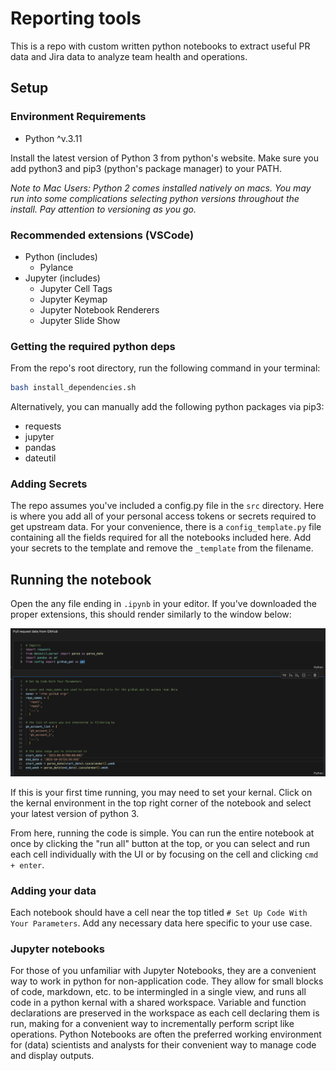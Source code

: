 # Reporting tools

This is a repo with custom written python notebooks to extract useful PR data and Jira data to analyze team health and operations.

## Setup

### Environment Requirements

- Python ^v.3.11

Install the latest version of Python 3 from python's website. Make sure you add python3 and pip3 (python's package manager) to your PATH.

*Note to Mac Users: Python 2 comes installed natively on macs. You may run into some complications selecting python versions throughout the install. Pay attention to versioning as you go.*

### Recommended extensions (VSCode)

- Python (includes)
  - Pylance
- Jupyter (includes)
  - Jupyter Cell Tags
  - Jupyter Keymap
  - Jupyter Notebook Renderers
  - Jupyter Slide Show

### Getting the required python deps

From the repo's root directory, run the following command in your terminal:

```bash
bash install_dependencies.sh
```

Alternatively, you can manually add the following python packages via pip3:

- requests
- jupyter
- pandas
- dateutil

### Adding Secrets

The repo assumes you've included a config.py file in the `src` directory. Here is where you add all of your personal access tokens or secrets required to get upstream data. For your convenience, there is a `config_template.py` file containing all the fields required for all the notebooks included here. Add your secrets to the template and remove the `_template` from the filename.

## Running the notebook

Open the any file ending in `.ipynb` in your editor. If you've downloaded the proper extensions, this should render similarly to the window below:

![notebook screenshot](notebook_screenshot.png)

If this is your first time running, you may need to set your kernal. Click on the kernal environment in the top right corner of the notebook and select your latest version of python 3.

From here, running the code is simple. You can run the entire notebook at once by clicking the "run all" button at the top, or you can select and run each cell individually with the UI or by focusing on the cell and clicking `cmd + enter`.

### Adding your data

Each notebook should have a cell near the top titled `# Set Up Code With Your Parameters`. Add any necessary data here specific to your use case.

### Jupyter notebooks

For those of you unfamiliar with Jupyter Notebooks, they are a convenient way to work in python for non-application code. They allow for small blocks of code, markdown, etc. to be intermingled in a single view, and runs all code in a python kernal with a shared workspace. Variable and function declarations are preserved in the workspace as each cell declaring them is run, making for a convenient way to incrementally perform script like operations. Python Notebooks are often the preferred working environment for (data) scientists and analysts for their convenient way to manage code and display outputs.
